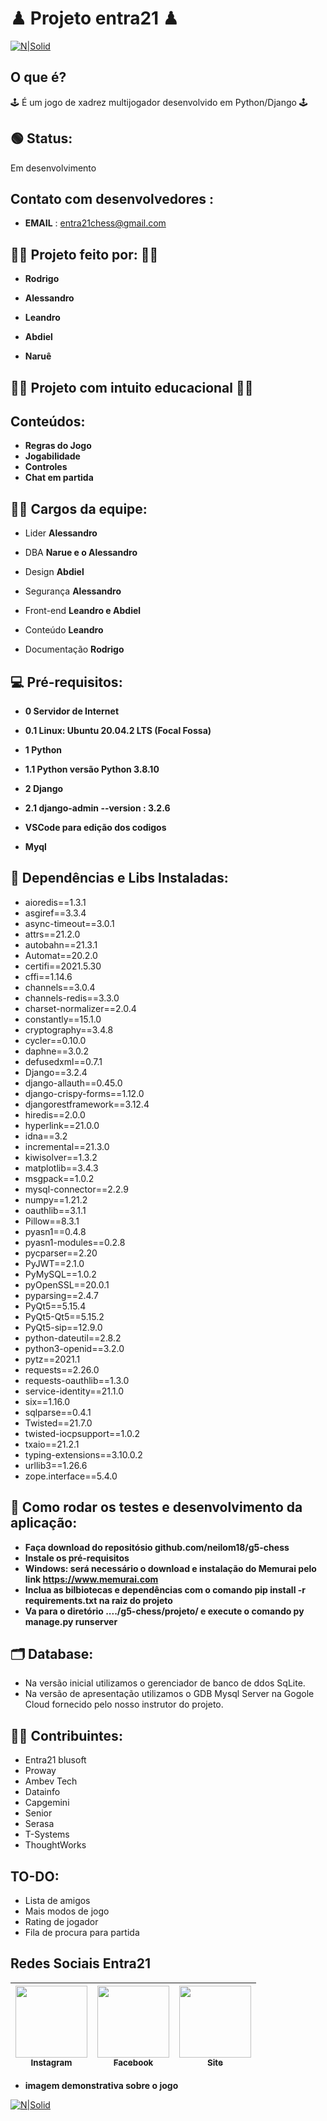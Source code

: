 # ♟ Projeto entra21 ♟
[![N|Solid](https://img.shields.io/npm/l/react)](https://github.com/neilom18/g5-chess/blob/main/LICENSE)
## O que é? 
🕹 É um jogo de xadrez multijogador desenvolvido em Python/Django 🕹

## 🟢 Status:
Em desenvolvimento

## Contato com desenvolvedores :

- **EMAIL** : entra21chess@gmail.com

## 👨‍💼 Projeto feito por: 👨‍💼 
- **Rodrigo**
  
-  **Alessandro**
  
-  **Leandro**
  
-  **Abdiel**

-  **Naruê**

## 👨‍🏫 Projeto com intuito educacional 👨‍🎓

## Conteúdos:
- **Regras do Jogo**
- **Jogabilidade**
- **Controles**
- **Chat em partida**


## 👨‍💻 Cargos da equipe:
- Lider **Alessandro**

- DBA **Narue e o Alessandro**

- Design **Abdiel**

- Segurança **Alessandro**

- Front-end **Leandro e Abdiel**

- Conteúdo **Leandro**

- Documentação **Rodrigo**

## 💻 Pré-requisitos:
- **0 Servidor de Internet**

- **0.1 Linux: Ubuntu 20.04.2 LTS (Focal Fossa)**

- **1 Python**

- **1.1 Python versão Python 3.8.10**

- **2 Django**
 
- **2.1 django-admin --version : 3.2.6**

- **VSCode para edição dos codigos**
 
- **Myql**

## 🔧 Dependências e Libs Instaladas: 
- aioredis==1.3.1
- asgiref==3.3.4
- async-timeout==3.0.1
- attrs==21.2.0
- autobahn==21.3.1
- Automat==20.2.0
- certifi==2021.5.30
- cffi==1.14.6
- channels==3.0.4
- channels-redis==3.3.0
- charset-normalizer==2.0.4
- constantly==15.1.0
- cryptography==3.4.8
- cycler==0.10.0
- daphne==3.0.2
- defusedxml==0.7.1
- Django==3.2.4
- django-allauth==0.45.0
- django-crispy-forms==1.12.0
- djangorestframework==3.12.4
- hiredis==2.0.0
- hyperlink==21.0.0
- idna==3.2
- incremental==21.3.0
- kiwisolver==1.3.2
- matplotlib==3.4.3
- msgpack==1.0.2
- mysql-connector==2.2.9
- numpy==1.21.2
- oauthlib==3.1.1
- Pillow==8.3.1
- pyasn1==0.4.8
- pyasn1-modules==0.2.8
- pycparser==2.20
- PyJWT==2.1.0
- PyMySQL==1.0.2
- pyOpenSSL==20.0.1
- pyparsing==2.4.7
- PyQt5==5.15.4
- PyQt5-Qt5==5.15.2
- PyQt5-sip==12.9.0
- python-dateutil==2.8.2
- python3-openid==3.2.0
- pytz==2021.1
- requests==2.26.0
- requests-oauthlib==1.3.0
- service-identity==21.1.0
- six==1.16.0
- sqlparse==0.4.1
- Twisted==21.7.0
- twisted-iocpsupport==1.0.2
- txaio==21.2.1
- typing-extensions==3.10.0.2
- urllib3==1.26.6
- zope.interface==5.4.0



## 🚦 Como rodar os testes e desenvolvimento da aplicação:
- **Faça download do repositósio github.com/neilom18/g5-chess**
- **Instale os pré-requisitos**
- **Windows: será necessário o download e instalação do Memurai pelo link https://www.memurai.com**
- **Inclua as bilbiotecas e dependências com o comando pip install -r requirements.txt na raiz do projeto**
- **Va para o diretório ..../g5-chess/projeto/ e execute o comando py manage.py runserver**

## 🗂 Database:
- Na versão inicial utilizamos o gerenciador de banco de ddos SqLite.
- Na versão de apresentação utilizamos o GDB Mysql Server na Gogole Cloud fornecido pelo nosso instrutor do projeto.


## 👨‍💻 Contribuintes:
- Entra21 blusoft
- Proway
- Ambev Tech
- Datainfo
- Capgemini
- Senior
- Serasa
- T-Systems
- ThoughtWorks

## TO-DO:
 - Lista de amigos
 - Mais modos de jogo
 - Rating de jogador
 - Fila de procura para partida


## Redes Sociais Entra21

[<img src="https://imgur.com/x05Sa7O.png" width=115 > <br> <sub> Instagram </sub>](https://www.instagram.com/entra21.blusoft/) | [<img src="https://imgur.com/b3Q0EjI.png" width=115 > <br> <sub> Facebook </sub>](https://www.facebook.com/entra21.blusoft) | [<img src="https://imgur.com/70aSGri.png" width=115 > <br> <sub> Site </sub>](https://www.entra21.com.br/) |
| :---: | :---: | :---: |

- **imagem demonstrativa sobre o jogo**

[![N|Solid](https://imgur.com/DEqLHqH.gif)](https://github.com/neilom18/g5-chess/blob/main/README.md)

